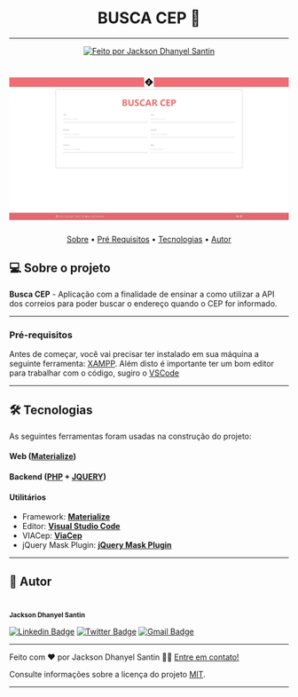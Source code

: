 <h1 align="center"> 
	BUSCA CEP 🚀 
</h1>

---

<p align="center">
  <a href="https://github.com/JacksonSantin/">
    <img alt="Feito por Jackson Dhanyel Santin" src="https://img.shields.io/badge/feito%20por-Jackson-%238257E5">
  </a>
</p>

<h1 align="center">
    <img alt="BUSCA CEP" title="#buscaCep" src="https://raw.githubusercontent.com/JacksonSantin/API_Correios/main/CEP/assets/images/application/screenshot-localhost-2020.11.12-10_22_24.png?token=AHK2FQ6DHAH45C72CL7KLQ27VU32I" />
</h1>

<p align="center">
 <a href="#-sobre-o-projeto">Sobre</a> •
 <a href="#-pré-requisitos">Pré Requisitos</a> • 
 <a href="#-tecnologias">Tecnologias</a> •  
 <a href="#-autor">Autor</a> 
</p>

## 💻 Sobre o projeto

**Busca CEP** - Aplicação com a finalidade de ensinar a como utilizar a API dos correios para poder buscar o endereço quando o CEP for informado.

---

### Pré-requisitos

Antes de começar, você vai precisar ter instalado em sua máquina a seguinte ferramenta:
[XAMPP](https://www.apachefriends.org/pt_br/index.html).
Além disto é importante ter um bom editor para trabalhar com o código, sugiro o [VSCode](https://code.visualstudio.com/)

---

## 🛠 Tecnologias

As seguintes ferramentas foram usadas na construção do projeto:

#### **Web** ([Materialize](https://materializecss.com/))

#### **Backend** ([PHP](https://www.php.net/) + [JQUERY](https://jquery.com/)) 

#### **Utilitários**

- Framework: **[Materialize](https://materializecss.com/)**
- Editor: **[Visual Studio Code](https://code.visualstudio.com/)** 
- VIACep: **[ViaCep](https://viacep.com.br/exemplo/jquery/)**
- jQuery Mask Plugin: **[jQuery Mask Plugin](https://igorescobar.github.io/jQuery-Mask-Plugin/)**

---

## 🦸 Autor

<img style="border-radius: 50%;" src="https://media-exp1.licdn.com/dms/image/C4D03AQG3v_adxHoBGg/profile-displayphoto-shrink_400_400/0?e=1603929600&v=beta&t=YoHMJ5O4RdiJ3dB-e2E_O_Ax-EO7C4wGzRTd3DN1JF8" width="100px;" alt=""/><br /><sub><b>Jackson Dhanyel Santin</b></sub>

[![Linkedin Badge](https://img.shields.io/badge/-Linkedin-0077b5?style=flat-square&logo=Linkedin&logoColor=white&link=https://www.linkedin.com/in/jackson-dhanyel-santin/)](https://www.linkedin.com/in/jackson-dhanyel-santin/)
[![Twitter Badge](https://img.shields.io/badge/-Twitter-1ca0f1?style=flat-square&labelColor=1ca0f1&logo=twitter&logoColor=white&link=https://twitter.com/DhanyelJack)](https://twitter.com/DhanyelJack)
[![Gmail Badge](https://img.shields.io/badge/-Gmail-c71610?style=flat-square&logo=Gmail&logoColor=white&link=mailto:jackdhanyelsn@gmail.com)](mailto:jackdhanyelsn@gmail.com)

---


Feito com ❤️ por Jackson Dhanyel Santin 👋🏽 [Entre em contato!](https://www.linkedin.com/in/jackson-dhanyel-santin/)

Consulte informações sobre a licença do projeto [MIT](https://github.com/JacksonSantin/proffy/blob/master/LICENSE).

---
